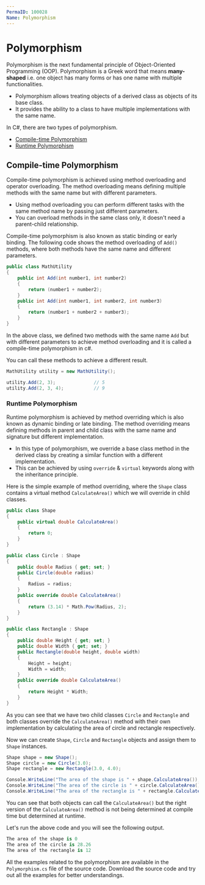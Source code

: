 ```yaml
---
PermaID: 100028
Name: Polymorphism
---
```


# Polymorphism

Polymorphism is the next fundamental principle of Object-Oriented Programming (OOP). Polymorphism is a Greek word that means **many-shaped** i.e. one object has many forms or has one name with multiple functionalities. 

 - Polymorphism allows treating objects of a derived class as objects of its base class. 
 - It provides the ability to a class to have multiple implementations with the same name.

In C#, there are two types of polymorphism. 

 - [Compile-time Polymorphism](#compile-time-polymorphism) 
 - [Runtime Polymorphism](#runtime-polymorphism)

## Compile-time Polymorphism

Compile-time polymorphism is achieved using method overloading and operator overloading. The method overloading means defining multiple methods with the same name but with different parameters.

 - Using method overloading you can perform different tasks with the same method name by passing just different parameters.
 - You can overload methods in the same class only, it doesn't need a parent-child relationship.

Compile-time polymorphism is also known as static binding or early binding. The following code shows the method overloading of `Add()` methods, where both methods have the same name and different parameters.

```csharp
public class MathUtility
{
    public int Add(int number1, int number2)
    {
        return (number1 + number2);
    }
    public int Add(int number1, int number2, int number3)
    {
        return (number1 + number2 + number3);
    }
}
```

In the above class, we defined two methods with the same name `Add` but with different parameters to achieve method overloading and it is called a compile-time polymorphism in c#.

You can call these methods to achieve a different result.

```csharp
MathUtility utility = new MathUtility();

utility.Add(2, 3);              // 5
utility.Add(2, 3, 4);           // 9
```

### Runtime Polymorphism

Runtime polymorphism is achieved by method overriding which is also known as dynamic binding or late binding. The method overriding means defining methods in parent and child class with the same name and signature but different implementation.

 - In this type of polymorphism, we override a base class method in the derived class by creating a similar function with a different implementation.
 - This can be achieved by using `override` & `virtual` keywords along with the inheritance principle.

Here is the simple example of method overriding, where the `Shape` class contains a virtual method `CalculateArea()` which we will override in child classes.

```csharp
public class Shape
{
    public virtual double CalculateArea()
    {
        return 0;
    }
}

public class Circle : Shape
{
    public double Radius { get; set; }
    public Circle(double radius)
    {
        Radius = radius;
    }
    public override double CalculateArea()
    {
        return (3.14) * Math.Pow(Radius, 2);
    }
}

public class Rectangle : Shape
{
    public double Height { get; set; }
    public double Width { get; set; }
    public Rectangle(double height, double width)
    {
        Height = height;
        Width = width;
    }
    public override double CalculateArea()
    {
        return Height * Width;
    }
}
```

As you can see that we have two child classes `Circle` and  `Rectangle` and both classes override the `CalculateArea()` method with their own implementation by calculating the area of circle and rectangle respectively.

Now we can create `Shape`, `Circle` and  `Rectangle` objects and assign them to `Shape` instances.

```csharp
Shape shape = new Shape();
Shape circle = new Circle(3.0);
Shape rectangle = new Rectangle(3.0, 4.0);

Console.WriteLine("The area of the shape is " + shape.CalculateArea());
Console.WriteLine("The area of the circle is " + circle.CalculateArea());
Console.WriteLine("The area of the rectangle is " + rectangle.CalculateArea());
```

You can see that both objects can call the `CalculateArea()` but the right version of the `CalculateArea()` method is not being determined at compile time but determined at runtime. 

Let's run the above code and you will see the following output.

```csharp
The area of the shape is 0
The area of the circle is 28.26
The area of the rectangle is 12
```

All the examples related to the polymorphism are available in the `Polymorphism.cs` file of the source code. Download the source code and try out all the examples for better understandings.